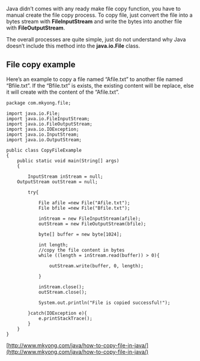 Java didn’t comes with any ready make file copy function, you have to manual create the file copy process. To copy file, just convert the file into a bytes stream with **FileInputStream** and write the bytes into another file with **FileOutputStream**.

The overall processes are quite simple, just do not understand why Java doesn’t include this method into the **java.io.File** class.

## File copy example

Here’s an example to copy a file named “Afile.txt” to another file named “Bfile.txt”. If the “Bfile.txt” is exists, the existing content will be replace, else it will create with the content of the “Afile.txt”.

    package com.mkyong.file;

    import java.io.File;
    import java.io.FileInputStream;
    import java.io.FileOutputStream;
    import java.io.IOException;
    import java.io.InputStream;
    import java.io.OutputStream;

    public class CopyFileExample
    {
        public static void main(String[] args)
        {

        	InputStream inStream = null;
    	OutputStream outStream = null;

        	try{

        	    File afile =new File("Afile.txt");
        	    File bfile =new File("Bfile.txt");

        	    inStream = new FileInputStream(afile);
        	    outStream = new FileOutputStream(bfile);

        	    byte[] buffer = new byte[1024];

        	    int length;
        	    //copy the file content in bytes
        	    while ((length = inStream.read(buffer)) > 0){

        	    	outStream.write(buffer, 0, length);

        	    }

        	    inStream.close();
        	    outStream.close();

        	    System.out.println("File is copied successful!");

        	}catch(IOException e){
        		e.printStackTrace();
        	}
        }
    }

[http://www.mkyong.com/java/how-to-copy-file-in-java/](http://www.mkyong.com/java/how-to-copy-file-in-java/)
